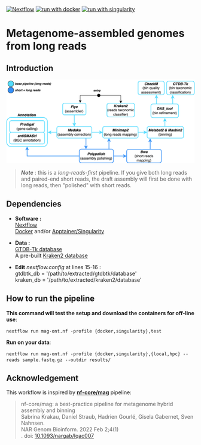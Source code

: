 [![Nextflow](https://img.shields.io/badge/nextflow%20DSL2-%E2%89%A522.10.1-23aa62.svg)](https://www.nextflow.io/)
[![run with docker](https://img.shields.io/badge/run%20with-docker-0db7ed?labelColor=000000&logo=docker)](https://www.docker.com/)
[![run with singularity](https://img.shields.io/badge/run%20with-singularity-1d355c.svg?labelColor=000000)](https://sylabs.io/docs/)

# Metagenome-assembled genomes from long reads
## Introduction
![alt text](/img/mag-ont_schema.png)

> *__Note__* : this is a *long-reads-first* pipeline. If you give both long reads and paired-end short reads, the draft assembly will first be done with long reads, then "polished" with short reads.

## Dependencies
- __Software :__  
  [Nextflow](https://www.nextflow.io/)  
  [Docker](https://www.docker.com/) and/or [Apptainer/Singularity](https://apptainer.org/)  

- __Data :__  
  [GTDB-Tk database](https://ecogenomics.github.io/GTDBTk/installing/index.html#gtdb-tk-reference-data)  
  A pre-built [Kraken2 database](https://benlangmead.github.io/aws-indexes/k2)

- __Edit__ *nextflow.config* at lines 15-16 :  
  gtdbtk_db = '/path/to/extracted/gtdbtk/database'    
  kraken_db = '/path/to/extracted/kraken2/database'

## How to run the pipeline
__This command will test the setup and download the containers for off-line use__:  
```
nextflow run mag-ont.nf -profile {docker,singularity},test
```
__Run on your data__:  
```
nextflow run mag-ont.nf -profile {docker,singularity},{local,hpc} --reads sample.fastq.gz --outdir results/
```

## Acknowledgement
This workflow is inspired by [__nf-core/mag__](https://github.com/nf-core/mag) pipeline:  
> nf-core/mag: a best-practice pipeline for metagenome hybrid assembly and binning  
>Sabrina Krakau, Daniel Straub, Hadrien Gourlé, Gisela Gabernet, Sven Nahnsen.  
>NAR Genom Bioinform. 2022 Feb 2;4(1)  
>. doi: [10.1093/nargab/lqac007](https://academic.oup.com/nargab/article/4/1/lqac007/6520104)
